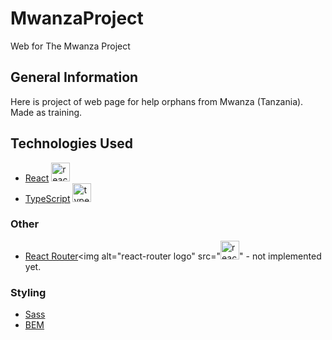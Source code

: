 # MwanzaProject
Web for The Mwanza Project

## General Information
Here is project of web page for help orphans from Mwanza (Tanzania). Made as training. 

## Technologies Used

- [React](https://reactjs.org) <img alt="react logo" src="https://upload.wikimedia.org/wikipedia/commons/thumb/a/a7/React-icon.svg/2300px-React-icon.svg.png" height="30">
- [TypeScript](https://www.typescriptlang.org) <img alt="typescript logo" src="https://upload.wikimedia.org/wikipedia/commons/thumb/4/4c/Typescript_logo_2020.svg/1200px-Typescript_logo_2020.svg.png" height="30">


### Other

- [React Router](https://reactrouter.com)<img alt="react-router logo" src="<img alt="react-router logo" src="(https://seeklogo.com/vector-logo/273846/react-router)" height="30">" - not implemented yet.


### Styling

- [Sass](https://sass-lang.com/)
- [BEM](http://getbem.com/)

